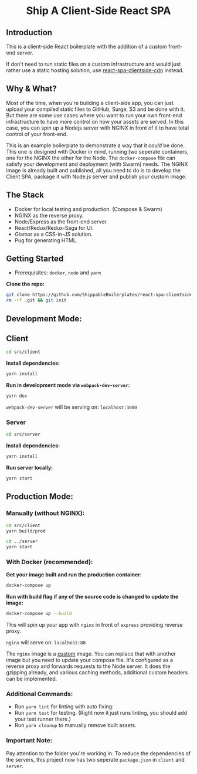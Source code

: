 <h1 align='center'>Ship A Client-Side React SPA</h1>

## Introduction

This is a client-side React boilerplate with the addition of a custom front-end server.

If don't need to run static files on a custom infrastructure and would just rather use a static hosting solution, use [react-spa-clientside-cdn](https://github.com/ShippableBoilerplates/react-spa-clientside-cdn) instead.

## Why & What?

Most of the time, when you're building a client-side app, you can just upload your compiled static files to GitHub, Surge, S3 and be done with it. But there are some use cases where you want to run your own front-end infrastructure to have more control on how your assets are served. In this case, you can spin up a Nodejs server with NGINX in front of it to have total control of your front-end.

This is an example boilerplate to demonstrate a way that it *could* be done. This one is designed with Docker in mind, running two seperate containers, one for the NGINX the other for the Node. The `docker-compose` file can satisfy your development and deployment (with Swarm) needs. The NGINX image is already built and published, all you need to do is to develop the Client SPA, package it with Node.js server and publish your custom image.

## The Stack

- Docker for local testing and production. (Compose & Swarm)
- NGINX as the reverse proxy.
- Node/Express as the front-end server.
- React/Redux/Redux-Saga for UI.
- Glamor as a CSS-in-JS solution.
- Pug for generating HTML.

## Getting Started

- Prerequisites: `docker`, `node` and `yarn`

**Clone the repo:**

```bash
git clone https://github.com/ShippableBoilerplates/react-spa-clientside
rm -rf .git && git init
```

## Development Mode:

## Client

```bash
cd src/client
```
**Install dependencies:**

```bash
yarn install
```

**Run in development mode via `webpack-dev-server`:**

```bash
yarn dev
```

`webpack-dev-server` will be serving on: `localhost:3000`

### Server

```bash
cd src/server
```
**Install dependencies:**

```bash
yarn install
```

**Run server locally:**

```bash
yarn start
```


## Production Mode:

### Manually (without NGINX):

```bash
cd src/client
yarn build/prod

cd ../server
yarn start
```

### With Docker (recommended):

**Get your image built and run the production container:**

```bash
docker-compose up
```

**Run with build flag if any of the source code is changed to update the image:**

```bash
docker-compose up --build 
```

This will spin up your app with `nginx` in front of `express` providing reverse proxy.

`nginx` will serve on: `localhost:80`

The `nginx` image is a [custom](https://github.com/ShippableBoilerplates/nginx-reverse-proxy) image. You can replace that with another image but you need to update your compose file. It's configured as a reverse proxy and forwards requests to the Node server. It does the gzipping already, and various caching methods, additional custom headers can be implemented.

### Additional Commands:

- Run `yarn lint` for linting with auto fixing:
- Run `yarn test` for testing. (Right now it just runs linting, you should add your test runner there.)
- Run `yarn cleanup` to manually remove built assets.

### Important Note:

Pay attention to the folder you're working in. To reduce the dependencies of the servers, this project now has two seperate `package.json` in `client` and `server`.
